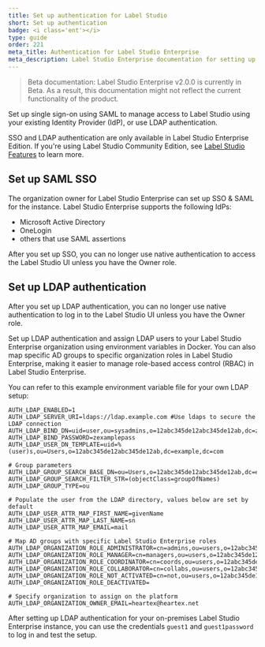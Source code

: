 ```yaml
---
title: Set up authentication for Label Studio
short: Set up authentication
badge: <i class='ent'></i>
type: guide
order: 221
meta_title: Authentication for Label Studio Enterprise
meta_description: Label Studio Enterprise documentation for setting up SSO and LDAP authentication for your data labeling, machine learning, and data science projects.
---
```


> Beta documentation: Label Studio Enterprise v2.0.0 is currently in Beta. As a result, this documentation might not reflect the current functionality of the product.

Set up single sign-on using SAML to manage access to Label Studio using your existing Identity Provider (IdP), or use LDAP authentication.

<div class="enterprise"><p>
SSO and LDAP authentication are only available in Label Studio Enterprise Edition. If you're using Label Studio Community Edition, see <a href="label_studio_compare.html">Label Studio Features</a> to learn more.
</p></div>

## Set up SAML SSO

The organization owner for Label Studio Enterprise can set up SSO & SAML for the instance. Label Studio Enterprise supports the following IdPs:
- Microsoft Active Directory
- OneLogin
- others that use SAML assertions

After you set up SSO, you can no longer use native authentication to access the Label Studio UI unless you have the Owner role. 

## Set up LDAP authentication 

After you set up LDAP authentication, you can no longer use native authentication to log in to the Label Studio UI unless you have the Owner role. 

Set up LDAP authentication and assign LDAP users to your Label Studio Enterprise organization using environment variables in Docker. You can also map specific AD groups to specific organization roles in Label Studio Enterprise, making it easier to manage role-based access control (RBAC) in Label Studio Enterprise.

You can refer to this example environment variable file for your own LDAP setup:
```
AUTH_LDAP_ENABLED=1
AUTH_LDAP_SERVER_URI=ldaps://ldap.example.com #Use ldaps to secure the LDAP connection
AUTH_LDAP_BIND_DN=uid=user,ou=sysadmins,o=12abc345de12abc345de12ab,dc=zexample,dc=com
AUTH_LDAP_BIND_PASSWORD=zexamplepass
AUTH_LDAP_USER_DN_TEMPLATE=uid=%(user)s,ou=Users,o=12abc345de12abc345de12ab,dc=example,dc=com

# Group parameters
AUTH_LDAP_GROUP_SEARCH_BASE_DN=ou=Users,o=12abc345de12abc345de12ab,dc=example,dc=com
AUTH_LDAP_GROUP_SEARCH_FILTER_STR=(objectClass=groupOfNames)
AUTH_LDAP_GROUP_TYPE=ou

# Populate the user from the LDAP directory, values below are set by default 
AUTH_LDAP_USER_ATTR_MAP_FIRST_NAME=givenName
AUTH_LDAP_USER_ATTR_MAP_LAST_NAME=sn
AUTH_LDAP_USER_ATTR_MAP_EMAIL=mail

# Map AD groups with specific Label Studio Enterprise roles
AUTH_LDAP_ORGANIZATION_ROLE_ADMINISTRATOR=cn=admins,ou=users,o=12abc345de12abc345de12ab,dc=example,dc=com
AUTH_LDAP_ORGANIZATION_ROLE_MANAGER=cn=managers,ou=users,o=12abc345de12abc345de12ab,dc=example,dc=com
AUTH_LDAP_ORGANIZATION_ROLE_COORDINATOR=cn=coords,ou=users,o=12abc345de12abc345de12ab,dc=example,dc=com
AUTH_LDAP_ORGANIZATION_ROLE_COLLABORATOR=cn=collabs,ou=users,o=12abc345de12abc345de12ab,dc=example,dc=com
AUTH_LDAP_ORGANIZATION_ROLE_NOT_ACTIVATED=cn=not,ou=users,o=12abc345de12abc345de12ab,dc=example,dc=com
AUTH_LDAP_ORGANIZATION_ROLE_DEACTIVATED=

# Specify organization to assign on the platform 
AUTH_LDAP_ORGANIZATION_OWNER_EMAIL=heartex@heartex.net
```

After setting up LDAP authentication for your on-premises Label Studio Enterprise instance, you can use the credentials `guest1` and `guest1password` to log in and test the setup. 


